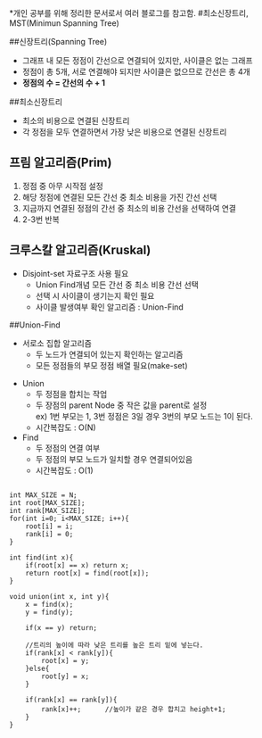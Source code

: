 *개인 공부를 위해 정리한 문서로서 여러 블로그를 참고함.
#최소신장트리, MST(Minimun Spanning Tree)

##신장트리(Spanning Tree)
- 그래프 내 모든 정점이 간선으로 연결되어 있지만, 사이클은 없는 그래프
- 정점이 총 5개, 서로 연결해야 되지만 사이클은 없으므로 간선은 총 4개
- **정점의 수 = 간선의 수 + 1**

##최소신장트리
- 최소의 비용으로 연결된 신장트리
- 각 정점을 모두 연결하면서 가장 낮은 비용으로 연결된 신장트리

## 프림 알고리즘(Prim)
1. 정점 중 아무 시작점 설정
2. 해당 정점에 연결된 모든 간선 중 최소 비용을 가진 간선 선택
3. 지금까지 연결된 정점의 간선 중 최소의 비용 간선을 선택하여 연결
4. 2-3번 반복

## 크루스칼 알고리즘(Kruskal)
- Disjoint-set 자료구조 사용 필요
    - Union Find개념
모든 간선 중 최소 비용 간선 선택
    - 선택 시 사이클이 생기는지 확인 필요
    - 사이클 발생여부 확인 알고리즘 : Union-Find

##Union-Find
- 서로소 집합 알고리즘
    - 두 노드가 연결되어 있는지 확인하는 알고리즘
    - 모든 정점들의 부모 정점 배열 필요(make-set)

* Union
    - 두 정점을 합치는 작업
    - 두 장점의 parent Node 중 작은 값을 parent로 설정  
    ex) 1번 부모는 1, 3번 정점은 3일 경우 3번의 부모 노드는 1이 된다.
    - 시간복잡도 : O(N)
* Find
    - 두 정점의 연결 여부
    - 두 정점의 부모 노드가 일치할 경우 연결되어있음
    - 시간복잡도 : O(1)


<pre>
<code>
int MAX_SIZE = N;
int root[MAX_SIZE];
int rank[MAX_SIZE];
for(int i=0; i<<![cdata[<]]>MAX_SIZE; i++){
    root[i] = i;
    rank[i] = 0;
}

int find(int x){
    if(root[x] == x) return x;
    return root[x] = find(root[x]);
}

void union(int x, int y){
    x = find(x);
    y = find(y);
    
    if(x == y) return;
    
    //트리의 높이에 따라 낮은 트리를 높은 트리 밑에 넣는다.
    if(rank[x] < rank[y]){
        root[x] = y;
    }else{
        root[y] = x;
    }
    
    if(rank[x] == rank[y]){
        rank[x]++;      //높이가 같은 경우 합치고 height+1;
    }
}
</code>
</pre>